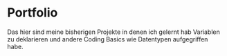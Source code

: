 # Portfolio

Das hier sind meine bisherigen Projekte in denen ich gelernt hab Variablen zu deklarieren und andere
Coding Basics wie Datentypen aufgegriffen habe.
